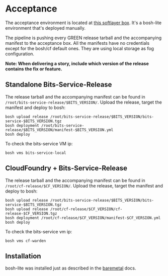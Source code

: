 # Acceptance

The acceptance environment is located at [this softlayer box](https://control.softlayer.com/devices/details/889955). It's a bosh-lite environment that's deployed manually.

The pipeline is pushing every GREEN release tarball and the accompanying manifest to the acceptance box. All the manifests have no credentials except for the bosh/cf default ones. They are using local storage as fog configuration.

**Note: When delivering a story, include which version of the release contains the fix or feature.**

## Standalone Bits-Service-Release

The release tarball and the accompanying manifest can be found in `/root/bits-service-release/$BITS_VERSION/`. Upload the release, target the manifest and deploy to bosh:

```
bosh upload release /root/bits-service-release/$BITS_VERSION/bits-service-$BITS_VERSION.tgz
bosh deployment /root/bits-service-release/$BITS_VERSION/manifest-$BITS_VERSION.yml
bosh deploy
```

To check the bits-service VM ip:

```
bosh vms bits-service-local
```

## CloudFoundry + Bits-Service-Release

The release tarball and the accompanying manifest can be found in `/root/cf-release/$CF_VERSION/`. Upload the release, target the manifest and deploy to bosh:

```
bosh upload release /root/bits-service-release/$BITS_VERSION/bits-service-$BITS_VERSION.tgz
bosh upload release /root/cf-release/$CF_VERSION/cf-release-$CF_VERSION.tgz
bosh deployment /root/cf-release/$CF_VERSION/manifest-$CF_VERSION.yml
bosh deploy
```

To check the bits-service vm ip:

```
bosh vms cf-warden
```

## Installation

bosh-lite was installed just as described in the [baremetal](baremetal-bosh-lite.markdown) docs.
